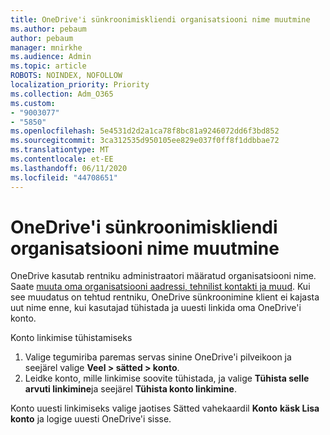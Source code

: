 ```yaml
---
title: OneDrive'i sünkroonimiskliendi organisatsiooni nime muutmine
ms.author: pebaum
author: pebaum
manager: mnirkhe
ms.audience: Admin
ms.topic: article
ROBOTS: NOINDEX, NOFOLLOW
localization_priority: Priority
ms.collection: Adm_O365
ms.custom:
- "9003077"
- "5850"
ms.openlocfilehash: 5e4531d2d2a1ca78f8bc81a9246072dd6f3bd852
ms.sourcegitcommit: 3ca312535d950105ee829e037f0ff8f1ddbbae72
ms.translationtype: MT
ms.contentlocale: et-EE
ms.lasthandoff: 06/11/2020
ms.locfileid: "44708651"
---
```

# <a name="change-the-organization-name-for-the-onedrive-sync-client"></a>OneDrive'i sünkroonimiskliendi organisatsiooni nime muutmine

OneDrive kasutab rentniku administraatori määratud organisatsiooni nime.  Saate [muuta oma organisatsiooni aadressi, tehnilist kontakti ja muud](https://docs.microsoft.com/microsoft-365/admin/manage/change-address-contact-and-more). Kui see muudatus on tehtud rentniku, OneDrive sünkroonimine klient ei kajasta uut nime enne, kui kasutajad tühistada ja uuesti linkida oma OneDrive'i konto.

Konto linkimise tühistamiseks

1. Valige tegumiriba paremas servas sinine OneDrive'i pilveikoon ja seejärel valige **Veel > sätted > konto**.
2. Leidke konto, mille linkimise soovite tühistada, ja valige **Tühista selle arvuti linkimine**ja seejärel **Tühista konto linkimine**.

Konto uuesti linkimiseks valige jaotises Sätted vahekaardil **Konto** **käsk Lisa konto** ja logige uuesti OneDrive'i sisse.
